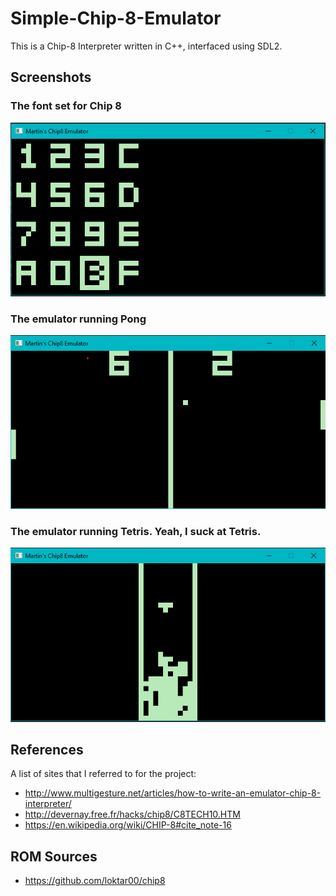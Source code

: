 # Simple-Chip-8-Emulator
This is a Chip-8 Interpreter written in C++, interfaced using SDL2.

## Screenshots

### The font set for Chip 8

![Keypad Example](keypad-example.PNG)

### The emulator running Pong

![Pong Example](pong-example.png)

### The emulator running Tetris. Yeah, I suck at Tetris.

![Pong Example](tetris-example.png)

## References

A list of sites that I referred to for the project:

* http://www.multigesture.net/articles/how-to-write-an-emulator-chip-8-interpreter/
* http://devernay.free.fr/hacks/chip8/C8TECH10.HTM
* https://en.wikipedia.org/wiki/CHIP-8#cite_note-16

## ROM Sources
* https://github.com/loktar00/chip8
